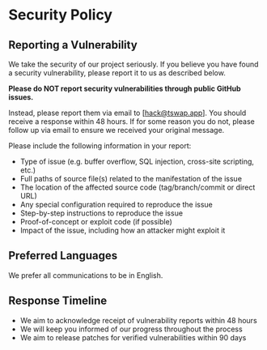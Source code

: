 # Security Policy

## Reporting a Vulnerability

We take the security of our project seriously. If you believe you have found a security vulnerability, please report it to us as described below.

**Please do NOT report security vulnerabilities through public GitHub issues.**

Instead, please report them via email to [hack@tswap.app]. You should receive a response within 48 hours. If for some reason you do not, please follow up via email to ensure we received your original message.

Please include the following information in your report:

- Type of issue (e.g. buffer overflow, SQL injection, cross-site scripting, etc.)
- Full paths of source file(s) related to the manifestation of the issue
- The location of the affected source code (tag/branch/commit or direct URL)
- Any special configuration required to reproduce the issue
- Step-by-step instructions to reproduce the issue
- Proof-of-concept or exploit code (if possible)
- Impact of the issue, including how an attacker might exploit it

## Preferred Languages

We prefer all communications to be in English.

## Response Timeline

- We aim to acknowledge receipt of vulnerability reports within 48 hours
- We will keep you informed of our progress throughout the process
- We aim to release patches for verified vulnerabilities within 90 days
